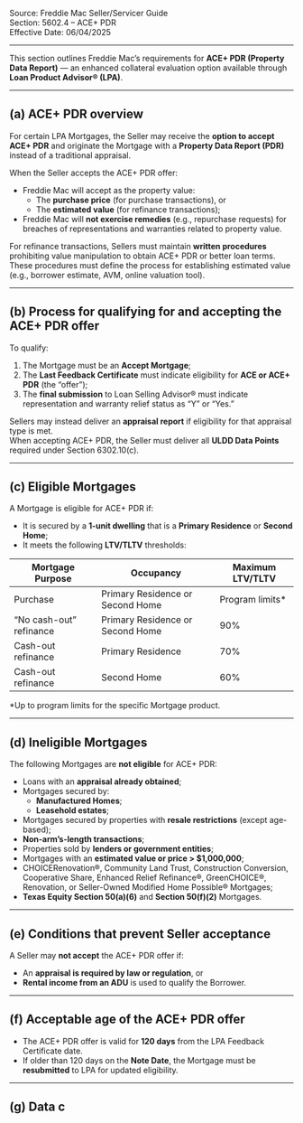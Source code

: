Source: Freddie Mac Seller/Servicer Guide  
Section: 5602.4 – ACE+ PDR  
Effective Date: 06/04/2025  

---

This section outlines Freddie Mac’s requirements for **ACE+ PDR (Property Data Report)** — an enhanced collateral evaluation option available through **Loan Product Advisor® (LPA)**.

---

## (a) ACE+ PDR overview
For certain LPA Mortgages, the Seller may receive the **option to accept ACE+ PDR** and originate the Mortgage with a **Property Data Report (PDR)** instead of a traditional appraisal.

When the Seller accepts the ACE+ PDR offer:
- Freddie Mac will accept as the property value:
  - The **purchase price** (for purchase transactions), or
  - The **estimated value** (for refinance transactions);
- Freddie Mac will **not exercise remedies** (e.g., repurchase requests) for breaches of representations and warranties related to property value.

For refinance transactions, Sellers must maintain **written procedures** prohibiting value manipulation to obtain ACE+ PDR or better loan terms.  
These procedures must define the process for establishing estimated value (e.g., borrower estimate, AVM, online valuation tool).

---

## (b) Process for qualifying for and accepting the ACE+ PDR offer
To qualify:
1. The Mortgage must be an **Accept Mortgage**;  
2. The **Last Feedback Certificate** must indicate eligibility for **ACE or ACE+ PDR** (the “offer”);  
3. The **final submission** to Loan Selling Advisor® must indicate representation and warranty relief status as “Y” or “Yes.”  

Sellers may instead deliver an **appraisal report** if eligibility for that appraisal type is met.  
When accepting ACE+ PDR, the Seller must deliver all **ULDD Data Points** required under Section 6302.10(c).

---

## (c) Eligible Mortgages
A Mortgage is eligible for ACE+ PDR if:
- It is secured by a **1-unit dwelling** that is a **Primary Residence** or **Second Home**;  
- It meets the following **LTV/TLTV** thresholds:

| Mortgage Purpose | Occupancy | Maximum LTV/TLTV |
|------------------|------------|------------------|
| Purchase | Primary Residence or Second Home | Program limits* |
| “No cash-out” refinance | Primary Residence or Second Home | 90% |
| Cash-out refinance | Primary Residence | 70% |
| Cash-out refinance | Second Home | 60% |

\*Up to program limits for the specific Mortgage product.

---

## (d) Ineligible Mortgages
The following Mortgages are **not eligible** for ACE+ PDR:
- Loans with an **appraisal already obtained**;  
- Mortgages secured by:
  - **Manufactured Homes**;  
  - **Leasehold estates**;  
- Mortgages secured by properties with **resale restrictions** (except age-based);  
- **Non-arm’s-length transactions**;  
- Properties sold by **lenders or government entities**;  
- Mortgages with an **estimated value or price > $1,000,000**;  
- CHOICERenovation®, Community Land Trust, Construction Conversion, Cooperative Share, Enhanced Relief Refinance®, GreenCHOICE®, Renovation, or Seller-Owned Modified Home Possible® Mortgages;  
- **Texas Equity Section 50(a)(6)** and **Section 50(f)(2)** Mortgages.

---

## (e) Conditions that prevent Seller acceptance
A Seller may **not accept** the ACE+ PDR offer if:
- An **appraisal is required by law or regulation**, or  
- **Rental income from an ADU** is used to qualify the Borrower.

---

## (f) Acceptable age of the ACE+ PDR offer
- The ACE+ PDR offer is valid for **120 days** from the LPA Feedback Certificate date.  
- If older than 120 days on the **Note Date**, the Mortgage must be **resubmitted** to LPA for updated eligibility.

---

## (g) Data c
